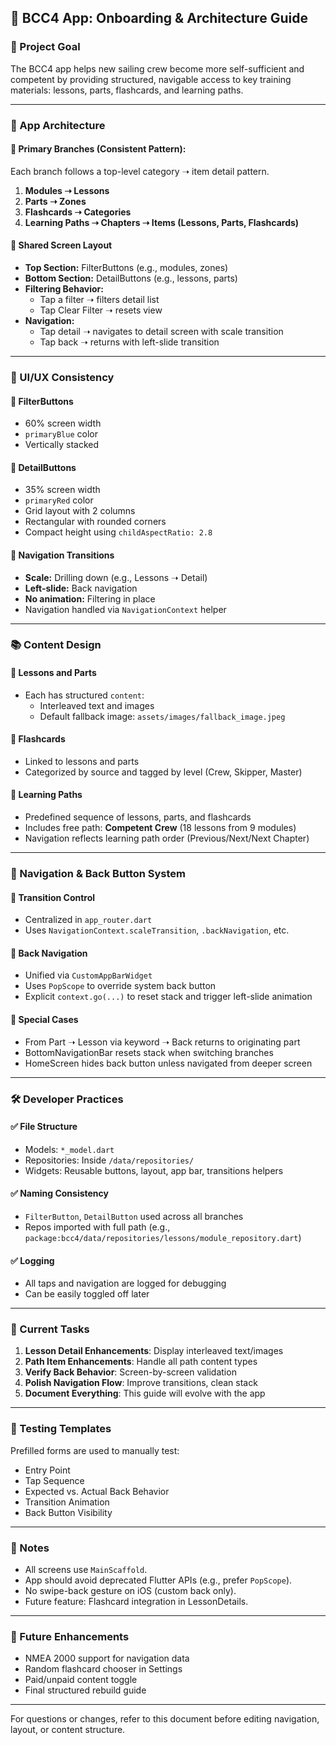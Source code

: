 ## 📘 BCC4 App: Onboarding & Architecture Guide

### 🧭 Project Goal
The BCC4 app helps new sailing crew become more self-sufficient and competent by providing structured, navigable access to key training materials: lessons, parts, flashcards, and learning paths.

---

### 🧱 App Architecture

#### 🔹 Primary Branches (Consistent Pattern):
Each branch follows a top-level category ➝ item detail pattern.

1. **Modules ➝ Lessons**
2. **Parts ➝ Zones**
3. **Flashcards ➝ Categories**
4. **Learning Paths ➝ Chapters ➝ Items (Lessons, Parts, Flashcards)**

#### 🔹 Shared Screen Layout
- **Top Section:** FilterButtons (e.g., modules, zones)
- **Bottom Section:** DetailButtons (e.g., lessons, parts)
- **Filtering Behavior:**
  - Tap a filter ➝ filters detail list
  - Tap Clear Filter ➝ resets view
- **Navigation:**
  - Tap detail ➝ navigates to detail screen with scale transition
  - Tap back ➝ returns with left-slide transition

---

### 🎨 UI/UX Consistency

#### 🔸 FilterButtons
- 60% screen width
- `primaryBlue` color
- Vertically stacked

#### 🔸 DetailButtons
- 35% screen width
- `primaryRed` color
- Grid layout with 2 columns
- Rectangular with rounded corners
- Compact height using `childAspectRatio: 2.8`

#### 🔸 Navigation Transitions
- **Scale:** Drilling down (e.g., Lessons ➝ Detail)
- **Left-slide:** Back navigation
- **No animation:** Filtering in place
- Navigation handled via `NavigationContext` helper

---

### 📚 Content Design

#### 🔸 Lessons and Parts
- Each has structured `content`:
  - Interleaved text and images
  - Default fallback image: `assets/images/fallback_image.jpeg`

#### 🔸 Flashcards
- Linked to lessons and parts
- Categorized by source and tagged by level (Crew, Skipper, Master)

#### 🔸 Learning Paths
- Predefined sequence of lessons, parts, and flashcards
- Includes free path: **Competent Crew** (18 lessons from 9 modules)
- Navigation reflects learning path order (Previous/Next/Next Chapter)

---

### 🔄 Navigation & Back Button System

#### 🔸 Transition Control
- Centralized in `app_router.dart`
- Uses `NavigationContext.scaleTransition`, `.backNavigation`, etc.

#### 🔸 Back Navigation
- Unified via `CustomAppBarWidget`
- Uses `PopScope` to override system back button
- Explicit `context.go(...)` to reset stack and trigger left-slide animation

#### 🔸 Special Cases
- From Part ➝ Lesson via keyword ➝ Back returns to originating part
- BottomNavigationBar resets stack when switching branches
- HomeScreen hides back button unless navigated from deeper screen

---

### 🛠 Developer Practices

#### ✅ File Structure
- Models: `*_model.dart`
- Repositories: Inside `/data/repositories/`
- Widgets: Reusable buttons, layout, app bar, transitions helpers

#### ✅ Naming Consistency
- `FilterButton`, `DetailButton` used across all branches
- Repos imported with full path (e.g., `package:bcc4/data/repositories/lessons/module_repository.dart`)

#### ✅ Logging
- All taps and navigation are logged for debugging
- Can be easily toggled off later

---

### 🚧 Current Tasks
1. **Lesson Detail Enhancements**: Display interleaved text/images
2. **Path Item Enhancements**: Handle all path content types
3. **Verify Back Behavior**: Screen-by-screen validation
4. **Polish Navigation Flow**: Improve transitions, clean stack
5. **Document Everything**: This guide will evolve with the app

---

### 🧪 Testing Templates
Prefilled forms are used to manually test:
- Entry Point
- Tap Sequence
- Expected vs. Actual Back Behavior
- Transition Animation
- Back Button Visibility

---

### 📎 Notes
- All screens use `MainScaffold`.
- App should avoid deprecated Flutter APIs (e.g., prefer `PopScope`).
- No swipe-back gesture on iOS (custom back only).
- Future feature: Flashcard integration in LessonDetails.

---

### 🔮 Future Enhancements
- NMEA 2000 support for navigation data
- Random flashcard chooser in Settings
- Paid/unpaid content toggle
- Final structured rebuild guide

---

For questions or changes, refer to this document before editing navigation, layout, or content structure.

